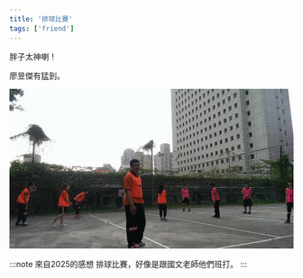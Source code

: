 ```yaml
---
title: '排球比賽'
tags: ['friend']
---
```


胖子太神喇！

廖昱傑有猛到。

![img](./img_ig/201404/001.jpg)

:::note 來自2025的感想
排球比賽，好像是跟國文老師他們班打。
:::